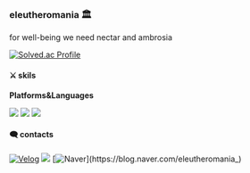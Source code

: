 ### eleutheromania 🏛
for well-being we need nectar and ambrosia

<!--![Anurang's GitHub stats](https://github-readme-stats.vercel.app/api?username=eleutheromania&show_icons=true&theme=transparent)-->

[![Solved.ac Profile](http://mazassumnida.wtf/api/v2/generate_badge?boj=yellowsubmarine372)](https://solved.ac/yellowsubmarine372/)

#### ⚔ skils
**Platforms&Languages**
<p><img src="https://img.shields.io/badge/Python-3776AB?style=flat-square&logo=Python&logoColor=white"/> <img src="https://img.shields.io/badge/Java-3766AB?style=flat-square&logo=Java&logoColor=white"/> <img src="https://img.shields.io/badge/C-00599C?style=flat-square&logo=C++&logoColor=white"/> </p>


#### 🗨 contacts
[![Velog](https://img.shields.io/badge/Velog-24cb9b?style=flat-square&logo=Velog&logoColor=white&link=https://velog.io/@yellow372)](https://velog.io/@yellow372)
<a href="https://www.instagram.com/eleutheromania372/"><img src="https://img.shields.io/badge/Instagram-E4405F?style=flat-square&logo=Instagram&logoColor=white&link=https://www.instagram.com/eleutheromania372/"/></a>
[![Naver](https://img.shields.io/badge/Naver-2DB400?style=flat-square&logo=Naver&logoColor=white&link=https://blog.naver.com/eleutheromania_)](https://blog.naver.com/eleutheromania_)
